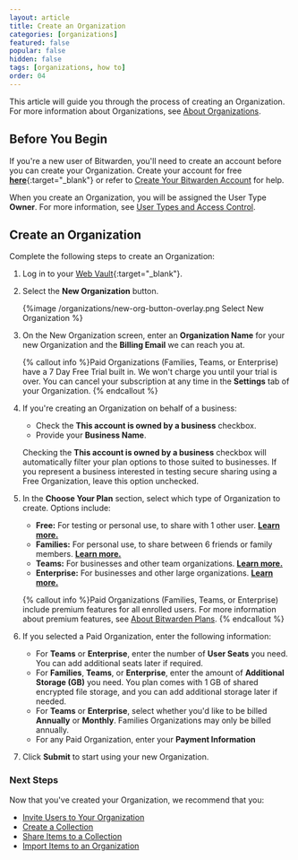 ```yaml
---
layout: article
title: Create an Organization
categories: [organizations]
featured: false
popular: false
hidden: false
tags: [organizations, how to]
order: 04
---
```


This article will guide you through the process of creating an Organization. For more information about Organizations, see [About Organizations](https://bitwarden.com/help/article/about-organizations).

## Before You Begin

If you're a new user of Bitwarden, you'll need to create an account before you can create your Organization. Create your account for free [**here**](https://vault.bitwarden.com/#/register){:target="\_blank"} or refer to [Create Your Bitwarden Account](https://bitwarden.com/help/article/create-bitwarden-account/) for help.

When you create an Organization, you will be assigned the User Type **Owner**. For more information, see [User Types and Access Control](https://bitwarden.com/help/article/user-types-access-control/).

## Create an Organization

Complete the following steps to create an Organization:

1. Log in to your [Web Vault](https://vault.bitwarden.com){:target="\_blank"}.
2. Select the **New Organization** button.

   {%image /organizations/new-org-button-overlay.png Select New Organization %}
3. On the New Organization screen, enter an **Organization Name** for your new Organization and the **Billing Email** we can reach you at.

    {% callout info %}Paid Organizations (Families, Teams, or Enterprise) have a 7 Day Free Trial built in. We won't charge you until your trial is over. You can cancel your subscription at any time in the **Settings** tab of your Organization.
    {% endcallout %}
4. If you're creating an Organization on behalf of a business:
   - Check the **This account is owned by a business** checkbox.
   - Provide your **Business Name**.

   Checking the **This account is owned by a business** checkbox will automatically filter your plan options to those suited to businesses. If you represent a business interested in testing secure sharing using a Free Organization, leave this option unchecked.
5. In the **Choose Your Plan** section, select which type of Organization to create. Options include:
   - **Free:** For testing or personal use, to share with 1 other user. [**Learn more.**](https://bitwarden.com/help/article/about-bitwarden-plans/#free-organizations)
   - **Families:** For personal use, to share between 6 friends or family members. [**Learn more.**](https://bitwarden.com/help/article/about-bitwarden-plans/#families-organizations)
   - **Teams:** For businesses and other team organizations. [**Learn more.**](https://bitwarden.com/help/article/about-bitwarden-plans/#teams-organizations)
   - **Enterprise:** For businesses and other large organizations. [**Learn more.**](https://bitwarden.com/help/article/about-bitwarden-plans/#enterprise-organizations)

   {% callout info %}Paid Organizations (Families, Teams, or Enterprise) include premium features for all enrolled users. For more information about premium features, see [About Bitwarden Plans](https://bitwarden.com/help/article/about-bitwarden-plans/#compare-the-plans).
   {% endcallout %}
6. If you selected a Paid Organization, enter the following information:
   - For **Teams** or **Enterprise**, enter the number of **User Seats** you need. You can add additional seats later if required.
   - For **Families**, **Teams**, or **Enterprise**, enter the amount of **Additional Storage (GB)** you need. You plan comes with 1 GB of shared encrypted file storage, and you can add additional storage later if needed.
   - For **Teams** or **Enterprise**, select whether you'd like to be billed **Annually** or **Monthly**. Families Organizations may only be billed annually.
   - For any Paid Organization, enter your **Payment Information**
7. Click **Submit** to start using your new Organization.

### Next Steps

Now that you've created your Organization, we recommend that you:

- [Invite Users to Your Organization](https://bitwarden.com/help/article/managing-users)
- [Create a Collection](https://bitwarden.com/help/article/create-collections/)
- [Share Items to a Collection](https://bitwarden.com/help/article/share-to-a-collection/)
- [Import Items to an Organization](https://bitwarden.com/help/article/import-to-org/)
